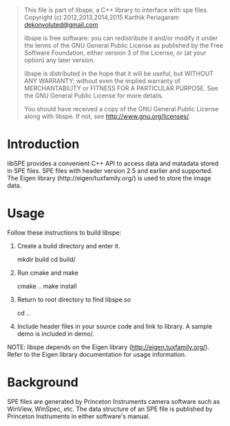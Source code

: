 > This file is part of libspe, a C++ library to interface with spe files.
> Copyright (c) 2012,2013,2014,2015 Karthik Periagaram <dekonvoluted@gmail.com>
>
> libspe is free software: you can redistribute it and/or modify
> it under the terms of the GNU General Public License as published by
> the Free Software Foundation, either version 3 of the License, or
> (at your option) any later version.
>
> libspe is distributed in the hope that it will be useful,
> but WITHOUT ANY WARRANTY; without even the implied warranty of
> MERCHANTABILITY or FITNESS FOR A PARTICULAR PURPOSE.  See the
> GNU General Public License for more details.
>
> You should have received a copy of the GNU General Public License
> along with libspe.  If not, see <http://www.gnu.org/licenses/>.

# Introduction

libSPE provides a convenient C++ API to access data and matadata stored in SPE files.
SPE files with header version 2.5 and earlier and supported.
The Eigen library (http://eigen/tuxfamily.org/) is used to store the image data.

# Usage

Follow these instructions to build libspe:

1. Create a build directory and enter it.

    mkdir build
    cd build/

2. Run cmake and make

    cmake ..
    make install

3. Return to root directory to find libspe.so

    cd ..

4. Include header files in your source code and link to library.
   A sample demo is included in demo/.

NOTE: libspe depends on the Eigen library (http://eigen.tuxfamily.org/).
Refer to the Eigen library documentation for usage information.

# Background

SPE files are generated by Princeton Instruments camera software such as WinView, WinSpec, etc.
The data structure of an SPE file is published by Princeton Instruments in either software's manual.

